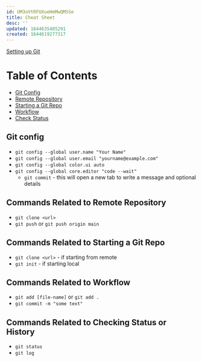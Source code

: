```yaml
---
id: UM3oVtRFUXueHmMwQMSSe
title: Cheat Sheet
desc: ''
updated: 1644635405291
created: 1644619277317
---
```


[Setting up Git](https://www.theodinproject.com/paths/foundations/courses/foundations/lessons/setting-up-git)

# Table of Contents

- [Git Config](#git-config)
- [Remote Repository](#commands-related-to-remote-repository)
- [Starting a Git Repo](#commands-related-to-starting-a-git-repo)
- [Workflow](#commands-related-to-workflow)
- [Check Status](#commands-related-to-checking-status-or-history)

## Git config

- `git config --global user.name "Your Name"`
- `git config --global user.email "yourname@example.com"`
- `git config --global color.ui auto`
- `git config --global core.editor "code --wait"`
  - `git commit` - this will open a new tab to write a message and optional details

## Commands Related to Remote Repository

- `git clone <url>`
- `git push` or `git push origin main`

## Commands Related to Starting a Git Repo

- `git clone <url>` - if starting from remote
- `git init` - if starting local

## Commands Related to Workflow

- `git add [file-name]` or `git add .`
- `git commit -m "some text"`

## Commands Related to Checking Status or History

- `git status`
- `git log`
